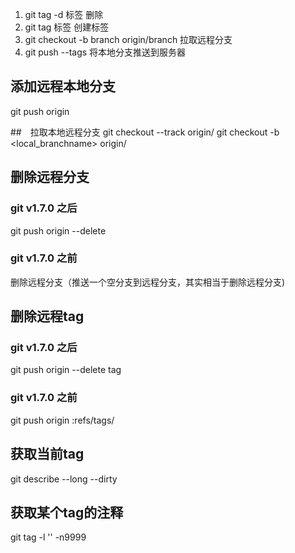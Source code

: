 

1) git tag -d 标签                          删除
2) git tag 标签                             创建标签
3) git checkout -b branch origin/branch     拉取远程分支
4) git push --tags                          将本地分支推送到服务器


## 添加远程本地分支
git push origin <branchName>

##　拉取本地远程分支
git checkout --track origin/<branchname>
git checkout -b <local_branchname> origin/<branchname>

## 删除远程分支
### git v1.7.0 之后
git push origin --delete <branchName>
### git v1.7.0 之前
删除远程分支（推送一个空分支到远程分支，其实相当于删除远程分支)  

## 删除远程tag
### git v1.7.0 之后
git push origin --delete tag <tagName>
### git v1.7.0 之前
git push origin :refs/tags/<tagname>

## 获取当前tag
git describe --long --dirty

## 获取某个tag的注释
git tag -l '<tagname>' -n9999





